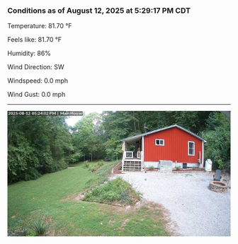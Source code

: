 ### Conditions as of August 12, 2025 at 5:29:17 PM CDT 

Temperature: 81.70 &deg;F

Feels like: 81.70 &deg;F

Humidity: 86%

Wind Direction: SW

Windspeed: 0.0 mph

Wind Gust: 0.0 mph

---

<img src="./images/latest.jpeg"/>

